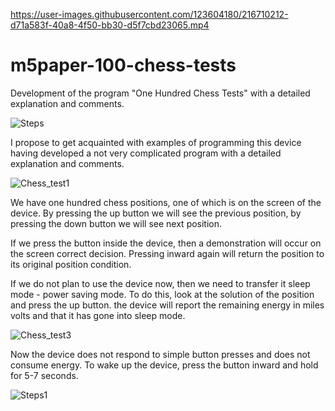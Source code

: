 

https://user-images.githubusercontent.com/123604180/216710212-d71a583f-40a8-4f50-bb30-d5f7cbd23065.mp4

# m5paper-100-chess-tests
  Development of the program "One Hundred Chess Tests" with a detailed explanation and comments.
  
![Steps](https://user-images.githubusercontent.com/123604180/216603021-c671f4eb-6af7-42f6-8ee6-7a7734793407.png)

  I propose to get acquainted with examples of programming this device
having developed a not very complicated program with a detailed explanation and
comments.

![Chess_test1](https://user-images.githubusercontent.com/123604180/215561834-b665babd-4bc5-4c52-ac05-12b1b60a2625.png)

  We have one hundred chess positions, one of which is on the screen of the device.
By pressing the up button we will see the previous position, by pressing the down
button we will see next position.

  If we press the button inside the device, then a demonstration will occur on the screen
correct decision. Pressing inward again will return the position to its original position
condition.

  If we do not plan to use the device now, then we need to transfer it
sleep mode - power saving mode. To do this, look at the solution of the position
and press the up button. the device will report the remaining energy in miles volts and
that it has gone into sleep mode.

![Chess_test3](https://user-images.githubusercontent.com/123604180/215562811-cad6c16e-82f6-4ea2-a36b-5a48af777c17.png)

  Now the device does not respond to simple button presses and does not consume energy.
To wake up the device, press the button inward and hold for 5-7 seconds.

![Steps1](https://user-images.githubusercontent.com/123604180/216712285-1276b2e2-5c8a-470b-8312-e1b1548cb60c.png)

